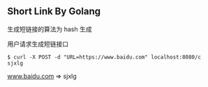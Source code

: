 ## Short Link By Golang

生成短链接的算法为 hash 生成

用户请求生成短链接口

```CURL
$ curl -X POST -d "URL=https://www.baidu.com" localhost:8080/c
sjxlg
```
www.baidu.com => sjxlg

